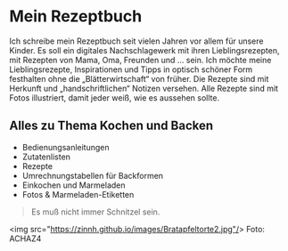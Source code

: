 # Mein Rezeptbuch

Ich schreibe mein Rezeptbuch seit vielen Jahren vor allem für unsere Kinder.
Es soll ein digitales Nachschlagewerk mit ihren Lieblingsrezepten, mit Rezepten von Mama, Oma, Freunden und … sein.
Ich möchte meine Lieblingsrezepte, Inspirationen und Tipps in optisch schöner Form festhalten ohne die „Blätterwirtschaft“ von früher.
Die Rezepte sind mit Herkunft und „handschriftlichen“ Notizen versehen.
Alle Rezepte sind mit Fotos illustriert, damit jeder weiß, wie es aussehen sollte. 

## Alles zu Thema Kochen und Backen

* Bedienungsanleitungen
* Zutatenlisten
* Rezepte
* Umrechnungstabellen für Backformen
* Einkochen und Marmeladen
* Fotos & Marmeladen-Etiketten

> Es muß nicht immer Schnitzel sein.

&lt;img src="https://zinnh.github.io/images/Bratapfeltorte2.jpg"/&gt;
Foto: ACHAZ4
